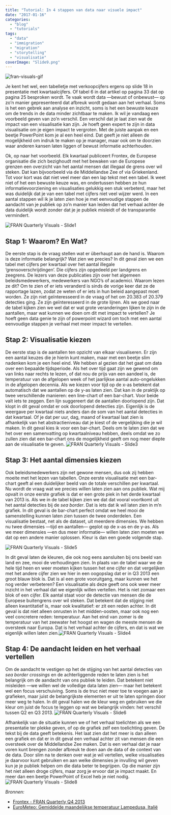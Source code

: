```yaml
---
title: "Tutorial: In 4 stappen van data naar visuele impact"
date: "2017-01-16"
categories: 
  - "blog"
  - "tutorials"
tags: 
  - "data"
  - "immigration"
  - "migration"
  - "storytelling"
  - "visualisatie"
coverImage: "Slide9.png"
---
```


![fran-visuals-gif](images/fran-visual-gif.gif)

Je kent het wel, een tabelletje met verkoopcijfers ergens op slide 18 in presentatie met kwartaalcijfers. Of tabel 6 in dat artikel op pagina 33 dat op pagina 25 besproken wordt. Te vaak wordt data —bewust of onbewust— op zo’n manier gepresenteerd dat afbreuk wordt gedaan aan het verhaal. Soms is het een gebrek aan analyse en inzicht, soms is het een bewuste keuze om de trends in de data minder zichtbaar te maken. Ik wil je vandaag een voorbeeld geven van zo’n verschil. Een verschil dat je laat zien wat de impact van een visualisatie kan zijn. Je hoeft geen expert te zijn in data visualisatie om je eigen impact te vergroten. Met de juiste aanpak en een beetje PowerPoint kom je al een heel eind. Dat geeft je niet alleen de mogelijkheid om indruk te maken op je manager, maar ook om te doorzien waar anderen kansen laten liggen of bewust informatie achterhouden.

Ok, op naar het voorbeeld. Elk kwartaal publiceert Frontex, de Europese organisatie die zich bezighoudt met het bewaken van de Europese grenzen een overzicht van het aantal mensen dat illegaal de grens over wil steken. Dat kan bijvoorbeeld via de Middellandse Zee of via Griekenland. Tot voor kort was dat niet veel meer dan een lap tekst met een tabel. Ik weet niet of het een bewuste keuze was, en ondertussen hebben ze hun informatievoorziening en visualisaties gelukkig een stuk verbeterd, maar het was duidelijk dat je van een tabel met cijfers niet veel wijzer werd. In een aantal stappen wil ik je laten zien hoe je met eenvoudige stappen de aandacht van je publiek op zo’n manier kan leiden dat het verhaal achter de data duidelijk wordt zonder dat je je publiek misleidt of de transparantie vermindert.

![FRAN Quarterly Visuals - Slide1](images/Slide1-1024x576.png)

## Stap 1: Waarom? En Wat?

De eerste stap is de vraag stellen wat er überhaupt aan de hand is. Waarom is deze informatie belangrijk? Wat zien we precies? In dit geval zien we een tabel met cijfers per kwartaal over het aantal illegale ‘grensoverschrijdingen’. Die cijfers zijn opgedeeld per landgrens en zeegrens. De lezers van deze publicaties zijn over het algemeen beleidsmedewerkers, medewerkers van NGO’s of academici. Waarom lezen ze dit? Om te zien of er iets veranderd is sinds de vorige keer dat ze de rapportage lazen, zodat ze weten of er iets in hun beleid aangepast moet worden. Ze zijn niet geïnteresseerd in de vraag of het om 20.383 of 20.379 detecties ging. Ze zijn geïnteresseerd in de grote lijnen. Als we goed naar de tabel kijken zien we wel dat er wat grote veranderingen lijken te zijn in de aantallen, maar wat kunnen we doen om dit met impact te vertellen? Je hoeft geen data genie te zijn of powerpoint wizard om toch met een aantal eenvoudige stappen je verhaal met meer impact te vertellen.

## Stap 2: Visualisatie kiezen

De eerste stap is de aantallen ten opzicht van elkaar visualiseren. Er zijn een aantal keuzes die je hierin kunt maken, maar met een beetje slim nadenken kom je een heel eind. We hebben al gezien dat het gaat om data over een bepaalde tijdsperiode. Als het over tijd gaat zijn we gewend om van links naar rechts te lezen, of dat nou de prijs van een aandeel is, de temperatuur van de afgelopen week of het jaarlijkse aantal auto-ongelukken in de afgelopen decennia. Als we kiezen voor tijd op de x-as betekent dat automatisch dat we aantallen op de y-as laten zien. Dat kan in de praktijk op twee verschillende manieren: een line-chart of een bar-chart. Voor beide valt iets te zeggen. Een lijn suggereert dat de aantallen doorlopend zijn. Dat klopt in dit geval omdat er ook doorlopend detecties zijn. Eigenlijk is de weergave per kwartaal niets anders dan de som van het aantal detecties in dat kwartaal. Of je dat per uur, dag, maand of kwartaal laat zien is afhankelijk van het abstractieniveau dat je kiest of de vergelijking die je wil maken. In dit geval kies ik voor een bar-chart. Deels om te laten zien dat we het over een samenvatting op kwartaalniveau hebben, deels omdat we zo zullen zien dat een bar-chart ons de mogelijkheid geeft om nog meer diepte aan de visualisatie te geven. ![FRAN Quarterly Visuals - Slide3](images/Slide3-1024x576.png)

## Stap 3: Het aantal dimensies kiezen

Ook beleidsmedewerkers zijn net gewone mensen, dus ook zij hebben moeite met het lezen van tabellen. Onze eerste visualisatie met een bar-chart geeft al een duidelijker beeld van de totale verschillen per kwartaal. Nu wordt de vraag wat we precies willen laten zien aan ons publiek. Wat mij opvalt in onze eerste grafiek is dat er een grote piek in het derde kwartaal van 2013 is. Als we in de tabel kijken zien we dat dat vooral voortkomt uit het aantal detecties bij de _sea border_. Dat is iets dat ik wil laten zien in m’n grafiek. In dit geval is de bar-chart perfect omdat we heel mooi de samenstelling kunnen laten zien tussen de twee onderdelen. Een visualisatie bestaat, net als de dataset, uit meerdere dimensies. We hebben nu twee dimensies —tijd en aantallen— geplot op de x-as en de y-as. Als we meer dimensies —en dus meer informatie— willen laten zien moeten we dat op een andere manier oplossen. Kleur is dan een goede volgende stap.

![FRAN Quarterly Visuals - Slide5](images/Slide5-1024x576.png)

In dit geval laten de kleuren, die ook nog eens aansluiten bij ons beeld van land en zee, mooi de verhoudingen zien. In plaats van de tabel waar we de hele tijd heen en weer moeten kijken tussen het ene cijfer en dat vergelijken met het andere cijfer zien we hier in een oogopslag dat er in Q3 2013 een groot blauw blok is. Dat is al een grote vooruitgang, maar kunnen we het nog verder verbeteren? Een visualisatie als deze geeft ons ook weer meer inzicht in het verhaal dat we eigenlijk willen vertellen. Het is niet zomaar een blok of een cijfer. Elk aantal staat voor de detectie van mensen die de Europese buitengrens over wil steken. Dat betekent dat de stijging niet alleen kwantitatief is, maar ook kwalitatief: er zit een reden achter. In dit geval is dat niet alleen onrusten in het midden-oosten, maar ook nog een veel concretere reden: temperatuur. Aan het eind van zomer is de temperatuur van het zeewater het hoogst en wagen de meeste mensen de oversteek naar Europa. Dat is het verhaal achter de cijfers, en dat is wat we eigenlijk willen laten zien.![FRAN Quarterly Visuals - Slide4](images/Slide4-1024x576.png)

## Stap 4: De aandacht leiden en het verhaal vertellen

Om de aandacht te vestigen op het de stijging van het aantal detecties van _sea border crossings_ en de achterliggende reden te laten zien is het belangrijk om de aandacht van ons publiek te leiden. Dat betekent niet misleiden —we willen wel de volledige data laten zien— maar het betekent wel een focus verschuiving. Soms is de truc niet meer toe te voegen aan je grafieken, maar juist de belangrijkste elementen er uit te laten springen door meer weg te halen. In dit geval halen we de kleur weg en gebruiken we die kleur om juist de focus te leggen op wat we belangrijk vinden: het verschil tussen Q2 en Q3 2013. ![FRAN Quarterly Visuals - Slide6](images/Slide6-1024x576.png)

Afhankelijk van de situatie kunnen we of het verhaal toelichten als we een presentatie ter plekke geven, of op de grafiek zelf een toelichting geven. De tekst bij de data geeft betekenis. Het laat zien dat het meer is dan alleen een grafiek en dat er in dit geval een verhaal achter zit van mensen die een oversteek over de Middellandse Zee maken. Dat is een verhaal dat je naar voren kunt brengen zonder afbreuk te doen aan de data of de context van de data. Door slim na te denken over wat je wil vertellen, welke visualisaties je daarvoor kunt gebruiken en aan welke dimensies je invulling wil geven kun je je publiek helpen om die data beter te begrijpen. Op die manier zijn het niet alleen droge cijfers, maar zorg je ervoor dat je impact maakt. En meer dan een beetje PowerPoint of Excel heb je niet nodig.![FRAN Quarterly Visuals - Slide8](images/Slide8-1024x576.jpg)

_Bronnen:_

- [Frontex - FRAN Quarterly Q4 2013](http://frontex.europa.eu/assets/Publications/Risk_Analysis/FRAN_Q4_2013.pdf)
- [EuroMeteo: Gemiddelde maandelijkse temperatuur Lampedusa, Italië](http://www.eurometeo.com/english/climate/city_LICD/meteo_lampedusa%20italy)
